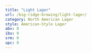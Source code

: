 ```yaml
---
title: "Light Lager"
url: /big-ridge-brewing/light-lager/
category: North American Lager
style: American-Style Lager
abv: 0
ibu: 0
srm: 0
upc: 0
---
```



